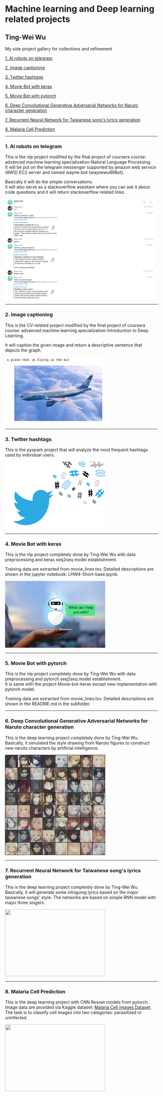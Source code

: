 # Machine learning and Deep learning related projects
## Ting-Wei Wu
My side project gallery for collections and refinement <br>

[1. AI robots on telegram](#1)

[2. Image captioning](#2)

[3. Twitter hashtags](#3)

[4. Movie Bot with keras](#4)

[5. Movie Bot with pytorch](#5)

[6. Deep Convolutional Generative Adversarial Networks for Naruto character generation](#6)

[7. Recurrent Neural Network for Taiwanese song's lyrics generation](#7)

[8. Malaria Cell Prediction](#8)

---

<a name="1"></a>
### 1. AI robots on telegram
This is the nlp project modified by the final project of coursera course: advanced machine learning specialization-Natural Language Processing.  
It will be put on the telegram messenger supported by amazon web service (AWS) EC2 server and named wayne-bot (waynewu86Bot). <br>

Basically it will do the simple conversations. <br> 
it will also serve as a stackoverflow assistant where you can ask it about code questions and it will return stackoverflow related links.

<img src="1.AI-robots-on-telegram/result.png" height="330" width="495">

---

<a name="2"></a>
### 2. Image captioning
This is the CV-related project modified by the final project of coursera course: advanced machine learning specialization-Introduction to Deep Learning.   

It will caption the given image and return a descriptive sentence that depicts the graph.

<img src="2.Image-captioning/result.png"  height="220" width="330">

---

<a name="3"></a>
### 3. Twitter hashtags
This is the pyspark project that will analyze the most frequent hashtags used by individual users.   

<img src="3.Twitter-hashtags/hashtag.png"  height="220" width="330">

---

<a name="4"></a>
### 4. Movie Bot with keras
This is the nlp project completely done by Ting-Wei Wu with data preprocessing and keras seq2seq model establishment. <br>

Training data are extracted from movie_lines.tsv. Detailed descriptions are shown in the jupyter notebook: LHW4-Short-base.ipynb.

<img src="4.Movie-bot/chatbots.jpg"  height="220" width="330">

---

<a name="5"></a>
### 5. Movie Bot with pytorch
This is the nlp project completely done by Ting-Wei Wu with data preprocessing and pytorch seq2seq model establishment. <br>
It is same with the project Movie-bot-keras except new implementation with pytorch model.

Training data are extracted from movie_lines.tsv. Detailed descriptions are shown in the README.md in the subfolder.

---

<a name="6"></a>
### 6. Deep Convolutional Generative Adversarial Networks for Naruto character generation
This is the deep learning project completely done by Ting-Wei Wu. Basically, it simulated the style drawing from Naruto figures to construct new naruto characters by artificial intelligence. <br>

<img src="6.Comics-GAN/result.png" height="330" width="330">


---

<a name="7"></a>
### 7. Recurrent Neural Network for Taiwanese song's lyrics generation
This is the deep learning project completely done by Ting-Wei Wu. Basically, it will generate some intriguing lyrics based on the major taiwanese songs' style. The networks are based on simple RNN model with major three singers. <br>

<img src="http://www.bloggerbatam.com/wp-content/uploads/2017/02/Song-Lyrics.png" height="220" width="330">


---

<a name="8"></a>
### 8. Malaria Cell Prediction
This is the deep learning project with CNN Resnet models from pytorch. Image data are provided via Kaggle dataset: [Malaria Cell Images Dataset](https://www.kaggle.com/iarunava/cell-images-for-detecting-malaria/home). The task is to classify cell images into two categories: parasitized or uninfected.

<img src="https://www.asianscientist.com/wp-content/uploads/bfi_thumb/Malaria-Parasite-Is-Driving-Human-Evolution-In-Asia-Pacific-2srft49tu93vzoqhwlircw.jpg" height="220" width="330">


